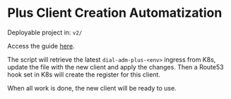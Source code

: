 # Plus Client Creation Automatization
Deployable project in: `v2/`

Access the guide [here](https://remarkable-wrinkle-3fe.notion.site/Configura-o-Docker-K8S-EKS-e896b9136b5c457a985ba7b1b9bea385).

The script will retrieve the latest `dial-adm-plus-<env>` ingress from K8s, update the file with the new client and apply the changes. Then a Route53 hook set in K8s will create the register for this client.

When all work is done, the new client will be ready to use.
